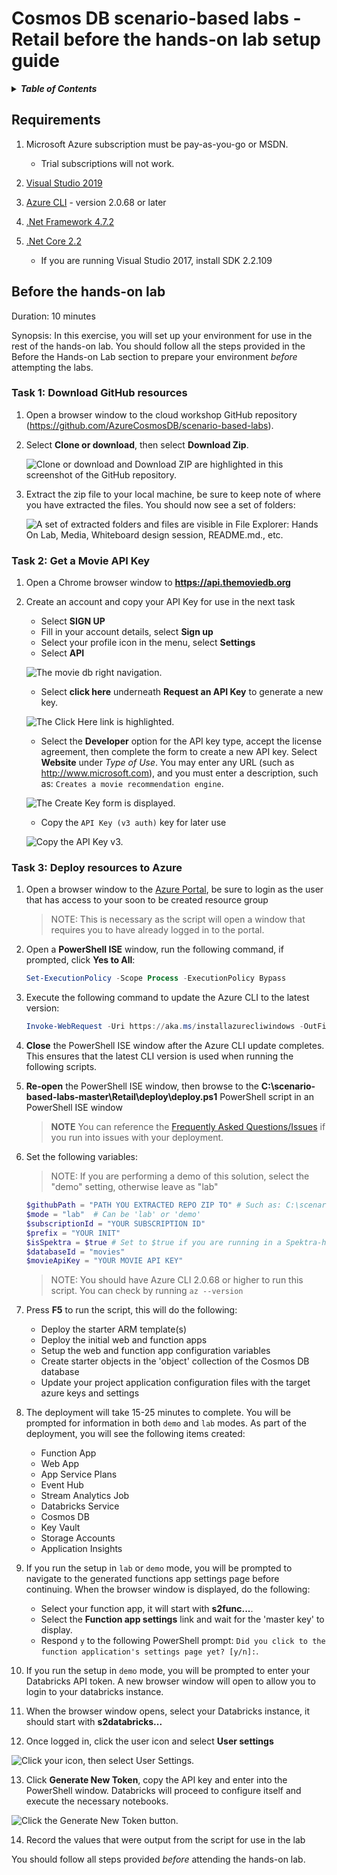 # Cosmos DB scenario-based labs - Retail before the hands-on lab setup guide

<details>
<summary><strong><em>Table of Contents</em></strong></summary>
<!-- TOC -->

- [Cosmos DB scenario-based labs - Retail before the hands-on lab setup guide](#cosmos-db-scenario-based-labs---retail-before-the-hands-on-lab-setup-guide)
  - [Requirements](#requirements)
  - [Before the hands-on lab](#before-the-hands-on-lab)
    - [Task 1: Download GitHub resources](#task-1-download-github-resources)
    - [Task 2: Get a Movie API Key](#task-2-get-a-movie-api-key)
    - [Task 3: Deploy resources to Azure](#task-3-deploy-resources-to-azure)

<!-- /TOC -->
</details>

## Requirements

1. Microsoft Azure subscription must be pay-as-you-go or MSDN.

   - Trial subscriptions will not work.

2. [Visual Studio 2019](https://visualstudio.microsoft.com/downloads/)

3. [Azure CLI](https://docs.microsoft.com/cli/azure/install-azure-cli?view=azure-cli-latest) - version 2.0.68 or later

4. [.Net Framework 4.7.2](https://dotnet.microsoft.com/download/visual-studio-sdks)

5. [.Net Core 2.2](https://dotnet.microsoft.com/download/visual-studio-sdks)

   - If you are running Visual Studio 2017, install SDK 2.2.109

## Before the hands-on lab

Duration: 10 minutes

Synopsis: In this exercise, you will set up your environment for use in the rest of the hands-on lab. You should follow all the steps provided in the Before the Hands-on Lab section to prepare your environment _before_ attempting the labs.

### Task 1: Download GitHub resources

1. Open a browser window to the cloud workshop GitHub repository (<https://github.com/AzureCosmosDB/scenario-based-labs>).

1. Select **Clone or download**, then select **Download Zip**.

   ![Clone or download and Download ZIP are highlighted in this screenshot of the  GitHub repository.](./media/beforehol-image1.png 'Download the zip file')

1. Extract the zip file to your local machine, be sure to keep note of where you have extracted the files. You should now see a set of folders:

   ![A set of extracted folders and files are visible in File Explorer: Hands On Lab, Media, Whiteboard design session, README.md., etc.](./media/beforehol-image2.png 'Extract the zip file')

### Task 2: Get a Movie API Key

1. Open a Chrome browser window to **https://api.themoviedb.org**

1. Create an account and copy your API Key for use in the next task

   - Select **SIGN UP**
   - Fill in your account details, select **Sign up**
   - Select your profile icon in the menu, select **Settings**
   - Select **API**

   ![The movie db right navigation.](./media/xx_MovieKey_01.png 'API Link')

   - Select **click here** underneath **Request an API Key** to generate a new key.

   ![The Click Here link is highlighted.](media/movie-key-generate.png 'Request an API Key')

   - Select the **Developer** option for the API key type, accept the license agreement, then complete the form to create a new API key. Select **Website** under _Type of Use_. You may enter any URL (such as http://www.microsoft.com), and you must enter a description, such as: `Creates a movie recommendation engine`.

   ![The Create Key form is displayed.](media/movie-key-generate-form.png 'Create API')

   - Copy the `API Key (v3 auth)` key for later use

   ![Copy the API Key v3.](./media/xx_MovieKey_02.png 'Copy the API Key v3')

### Task 3: Deploy resources to Azure

1. Open a browser window to the [Azure Portal](https://portal.azure.com), be sure to login as the user that has access to your soon to be created resource group

   > NOTE: This is necessary as the script will open a window that requires you to have already logged in to the portal.

2. Open a **PowerShell ISE** window, run the following command, if prompted, click **Yes to All**:

   ```PowerShell
   Set-ExecutionPolicy -Scope Process -ExecutionPolicy Bypass
   ```

3. Execute the following command to update the Azure CLI to the latest version:

   ```PowerShell
   Invoke-WebRequest -Uri https://aka.ms/installazurecliwindows -OutFile .\AzureCLI.msi; Start-Process msiexec.exe -Wait -ArgumentList '/I AzureCLI.msi /quiet'
   ```

4. **Close** the PowerShell ISE window after the Azure CLI update completes. This ensures that the latest CLI version is used when running the following scripts.

5. **Re-open** the PowerShell ISE window, then browse to the **C:\scenario-based-labs-master\Retail\deploy\deploy.ps1** PowerShell script in an PowerShell ISE window

   > **NOTE** You can reference the [Frequently Asked Questions/Issues](FAQ.md) if you run into issues with your deployment.

6. Set the following variables:

   > NOTE: If you are performing a demo of this solution, select the "demo" setting, otherwise leave as "lab"

   ```PowerShell
   $githubPath = "PATH YOU EXTRACTED REPO ZIP TO" # Such as: C:\scenario-based-labs-master
   $mode = "lab"  # Can be 'lab' or 'demo'
   $subscriptionId = "YOUR SUBSCRIPTION ID"
   $prefix = "YOUR INIT"
   $isSpektra = $true # Set to $true if you are running in a Spektra-hosted environment (https://manage.cloudlabs.ai) instead of your own Azure subscription. Otherwise, set to $false.
   $databaseId = "movies"
   $movieApiKey = "YOUR MOVIE API KEY"
   ```

   > NOTE: You should have Azure CLI 2.0.68 or higher to run this script. You can check by running `az --version`

7. Press **F5** to run the script, this will do the following:

   - Deploy the starter ARM template(s)
   - Deploy the initial web and function apps
   - Setup the web and function app configuration variables
   - Create starter objects in the 'object' collection of the Cosmos DB database
   - Update your project application configuration files with the target azure keys and settings

8. The deployment will take 15-25 minutes to complete. You will be prompted for information in both `demo` and `lab` modes. As part of the deployment, you will see the following items created:

   - Function App
   - Web App
   - App Service Plans
   - Event Hub
   - Stream Analytics Job
   - Databricks Service
   - Cosmos DB
   - Key Vault
   - Storage Accounts
   - Application Insights

9. If you run the setup in `lab` or `demo` mode, you will be prompted to navigate to the generated functions app settings page before continuing. When the browser window is displayed, do the following:

   - Select your function app, it will start with **s2func...**.
   - Select the **Function app settings** link and wait for the 'master key' to display.
   - Respond `y` to the following PowerShell prompt: `Did you click to the function application's settings page yet? [y/n]:`.

10. If you run the setup in `demo` mode, you will be prompted to enter your Databricks API token. A new browser window will open to allow you to login to your databricks instance.

11. When the browser window opens, select your Databricks instance, it should start with **s2databricks...**

12. Once logged in, click the user icon and select **User settings**

![Click your icon, then select User Settings.](./media/xx_DatabricksKey_01.png 'User Settings link')

13. Click **Generate New Token**, copy the API key and enter into the PowerShell window. Databricks will proceed to configure itself and execute the necessary notebooks.

![Click the Generate New Token button.](./media/xx_DatabricksKey_02.png 'Generate a Token')

14. Record the values that were output from the script for use in the lab

You should follow all steps provided _before_ attending the hands-on lab.
